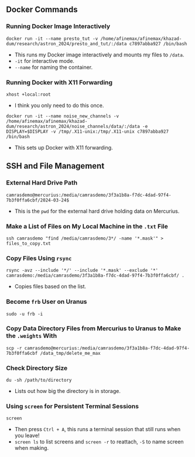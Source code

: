 ## Docker Commands

### Running Docker Image Interactively

`docker run -it --name presto_tut -v /home/afinemax/afinemax/khazad-dum/research/astron_2024/presto_and_tut/:/data c7897abba927 /bin/bash`
- This runs my Docker image interactively and mounts my files to `/data`.
- `-it` for interactive mode.
- `--name` for naming the container.

### Running Docker with X11 Forwarding

`xhost +local:root` 
- I think you only need to do this once.

`docker run -it --name noise_new_channels -v /home/afinemax/afinemax/khazad-dum/research/astron_2024/noise_channels/data/:/data -e DISPLAY=$DISPLAY -v /tmp/.X11-unix:/tmp/.X11-unix c7897abba927 /bin/bash`
- This sets up Docker with X11 forwarding.

## SSH and File Management

### External Hard Drive Path

`camrasdemo@mercurius:/media/camrasdemo/3f3a1b8a-f7dc-4dad-97f4-7b3f0ffa6cbf/2024-03-24$`
- This is the `pwd` for the external hard drive holding data on Mercurius.

### Make a List of Files on My Local Machine in the `.txt` File

`ssh camrasdemo "find /media/camrasdemo/3*/ -name '*.mask'" > files_to_copy.txt`

### Copy Files Using `rsync`

`rsync -avz --include '*/' --include '*.mask' --exclude '*' camrasdemo:/media/camrasdemo/3f3a1b8a-f7dc-4dad-97f4-7b3f0ffa6cbf/ .`
- Copies files based on the list.

### Become `frb` User on Uranus

`sudo -u frb -i`

### Copy Data Directory Files from Mercurius to Uranus to Make the `.weights` With

`scp -r camrasdemo@mercurius:/media/camrasdemo/3f3a1b8a-f7dc-4dad-97f4-7b3f0ffa6cbf /data_tmp/delete_me_max`

### Check Directory Size

`du -sh /path/to/directory`
- Lists out how big the directory is in storage.

### Using `screen` for Persistent Terminal Sessions

`screen` 
- Then press `Ctrl + A`, this runs a terminal session that still runs when you leave!
- `screen ls` to list screens and `screen -r` to reattach, `-S` to name screen when making.

